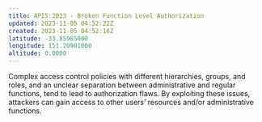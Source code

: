 ```yaml
---
title: API5:2023 - Broken Function Level Authorization
updated: 2023-11-05 04:52:22Z
created: 2023-11-05 04:52:16Z
latitude: -33.85985000
longitude: 151.20901000
altitude: 0.0000
---
```


Complex access control policies with different hierarchies, groups, and roles, and an unclear separation between administrative and regular functions, tend to lead to authorization flaws. By exploiting these issues, attackers can gain access to other users’ resources and/or administrative functions.